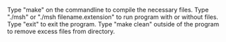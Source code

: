 Type "make" on the commandline to compile the necessary files.
Type "./msh" or "./msh filename.extension" to run program with or without files.
Type "exit" to exit the program.
Type "make clean" outside of the program to remove excess files from directory.
